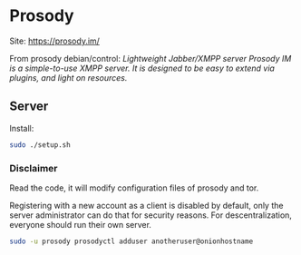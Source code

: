 # Prosody

Site: https://prosody.im/


From prosody debian/control:
_Lightweight Jabber/XMPP server_
_Prosody IM is a simple-to-use XMPP server. It is designed to be easy to extend via plugins, and light on resources._


## Server

Install:
```sh
sudo ./setup.sh
```

### Disclaimer

Read the code, it will modify configuration files of prosody and tor.

Registering with a new account as a client is disabled by default, only the server administrator can do that for security reasons. For descentralization, everyone should run their own server.

```sh
sudo -u prosody prosodyctl adduser anotheruser@onionhostname
```

